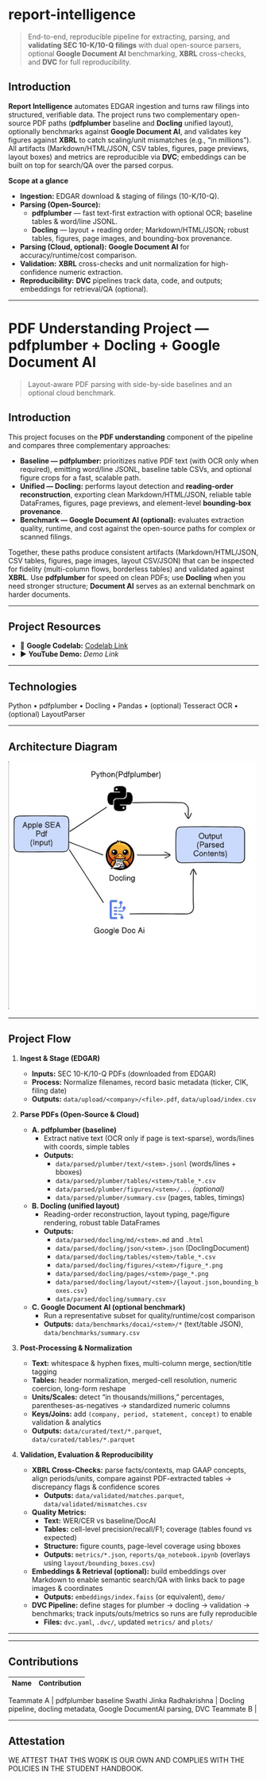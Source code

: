 # report-intelligence
> End-to-end, reproducible pipeline for extracting, parsing, and **validating SEC 10-K/10-Q filings** with dual open-source parsers, optional **Google Document AI** benchmarking, **XBRL** cross-checks, and **DVC** for full reproducibility.

## Introduction
**Report Intelligence** automates EDGAR ingestion and turns raw filings into structured, verifiable data. The project runs two complementary open-source PDF paths (**pdfplumber** baseline and **Docling** unified layout), optionally benchmarks against **Google Document AI**, and validates key figures against **XBRL** to catch scaling/unit mismatches (e.g., “in millions”). All artifacts (Markdown/HTML/JSON, CSV tables, figures, page previews, layout boxes) and metrics are reproducible via **DVC**; embeddings can be built on top for search/QA over the parsed corpus.

**Scope at a glance**
- **Ingestion:** EDGAR download & staging of filings (10-K/10-Q).
- **Parsing (Open-Source):**  
  - **pdfplumber** — fast text-first extraction with optional OCR; baseline tables & word/line JSONL.  
  - **Docling** — layout + reading order; Markdown/HTML/JSON; robust tables, figures, page images, and bounding-box provenance.
- **Parsing (Cloud, optional):** **Google Document AI** for accuracy/runtime/cost comparison.
- **Validation:** **XBRL** cross-checks and unit normalization for high-confidence numeric extraction.
- **Reproducibility:** **DVC** pipelines track data, code, and outputs; embeddings for retrieval/QA (optional).

---

# PDF Understanding Project — pdfplumber + Docling + Google Document AI
> Layout-aware PDF parsing with side-by-side baselines and an optional cloud benchmark.

## Introduction
This project focuses on the **PDF understanding** component of the pipeline and compares three complementary approaches:

- **Baseline — pdfplumber:** prioritizes native PDF text (with OCR only when required), emitting word/line JSONL, baseline table CSVs, and optional figure crops for a fast, scalable path.
- **Unified — Docling:** performs layout detection and **reading-order reconstruction**, exporting clean Markdown/HTML/JSON, reliable table DataFrames, figures, page previews, and element-level **bounding-box provenance**.
- **Benchmark — Google Document AI (optional):** evaluates extraction quality, runtime, and cost against the open-source paths for complex or scanned filings.

Together, these paths produce consistent artifacts (Markdown/HTML/JSON, CSV tables, figures, page images, layout CSV/JSON) that can be inspected for fidelity (multi-column flows, borderless tables) and validated against **XBRL**. Use **pdfplumber** for speed on clean PDFs; use **Docling** when you need stronger structure; **Document AI** serves as an external benchmark on harder documents.


---

## Project Resources
- 🧪 **Google Codelab:** [Codelab Link](https://codelabs-preview.appspot.com/?file_id=1aLnoq6XdCcXZZRO0eS9cLNEjgD60BaRREO3g-e_7C2k#0)
- ▶️ **YouTube Demo:** *Demo Link* <!-- TODO: add the video URL -->

---

## Technologies
Python • pdfplumber • Docling • Pandas • (optional) Tesseract OCR • (optional) LayoutParser

---

## Architecture Diagram
![Pipeline Diagram](archdiagram.jpg)

---

## Project Flow

1) **Ingest & Stage (EDGAR)**
   - **Inputs:** SEC 10-K/10-Q PDFs (downloaded from EDGAR)  
   - **Process:** Normalize filenames, record basic metadata (ticker, CIK, filing date)  
   - **Outputs:** `data/upload/<company>/<file>.pdf`, `data/upload/index.csv`

2) **Parse PDFs (Open-Source & Cloud)**
   - **A. pdfplumber (baseline)**
     - Extract native text (OCR only if page is text-sparse), words/lines with coords, simple tables
     - **Outputs:**  
       - `data/parsed/plumber/text/<stem>.jsonl` (words/lines + bboxes)  
       - `data/parsed/plumber/tables/<stem>/table_*.csv`  
       - `data/parsed/plumber/figures/<stem>/...` *(optional)*  
       - `data/parsed/plumber/summary.csv` (pages, tables, timings)
   - **B. Docling (unified layout)**
     - Reading-order reconstruction, layout typing, page/figure rendering, robust table DataFrames
     - **Outputs:**  
       - `data/parsed/docling/md/<stem>.md` and `.html`  
       - `data/parsed/docling/json/<stem>.json` (DoclingDocument)  
       - `data/parsed/docling/tables/<stem>/table_*.csv`  
       - `data/parsed/docling/figures/<stem>/figure_*.png`  
       - `data/parsed/docling/pages/<stem>/page_*.png`  
       - `data/parsed/docling/layout/<stem>/{layout.json,bounding_boxes.csv}`  
       - `data/parsed/docling/summary.csv`
   - **C. Google Document AI (optional benchmark)**
     - Run a representative subset for quality/runtime/cost comparison
     - **Outputs:** `data/benchmarks/docai/<stem>/*` (text/table JSON), `data/benchmarks/summary.csv`

3) **Post-Processing & Normalization**
   - **Text:** whitespace & hyphen fixes, multi-column merge, section/title tagging
   - **Tables:** header normalization, merged-cell resolution, numeric coercion, long-form reshape
   - **Units/Scales:** detect “in thousands/millions,” percentages, parentheses-as-negatives → standardized numeric columns
   - **Keys/Joins:** add `(company, period, statement, concept)` to enable validation & analytics
   - **Outputs:** `data/curated/text/*.parquet`, `data/curated/tables/*.parquet`

4) **Validation, Evaluation & Reproducibility**
   - **XBRL Cross-Checks:** parse facts/contexts, map GAAP concepts, align periods/units, compare against PDF-extracted tables → discrepancy flags & confidence scores  
     - **Outputs:** `data/validated/matches.parquet`, `data/validated/mismatches.csv`
   - **Quality Metrics:**  
     - **Text:** WER/CER vs baseline/DocAI  
     - **Tables:** cell-level precision/recall/F1; coverage (tables found vs expected)  
     - **Structure:** figure counts, page-level coverage using bboxes  
     - **Outputs:** `metrics/*.json`, `reports/qa_notebook.ipynb` (overlays using `layout/bounding_boxes.csv`)
   - **Embeddings & Retrieval (optional):** build embeddings over Markdown to enable semantic search/QA with links back to page images & coordinates  
     - **Outputs:** `embeddings/index.faiss` (or equivalent), `demo/`
   - **DVC Pipeline:** define stages for plumber → docling → validation → benchmarks; track inputs/outs/metrics so runs are fully reproducible  
     - **Files:** `dvc.yaml`, `.dvc/`, updated `metrics/` and `plots/`

---


---

## Contributions
Name | Contribution
---|---

Teammate A | pdfplumber baseline
Swathi Jinka Radhakrishna | Docling pipeline, docling metadata, Google DocumentAI parsing, DVC
Teammate B | 

---

## Attestation
WE ATTEST THAT THIS WORK IS OUR OWN AND COMPLIES WITH THE POLICIES IN THE STUDENT HANDBOOK.


